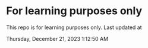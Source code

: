 # For learning purposes only
This repo is for learning purposes only.
Last updated at

Thursday, December 21, 2023 1:12:50 AM

